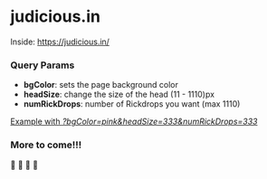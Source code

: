 # judicious.in
Inside: https://judicious.in/ 

### Query Params
- **bgColor**: sets the page background color
- **headSize**: change the size of the head (11 - 1110)px
- **numRickDrops**: number of Rickdrops you want (max 1110)

[Example with *?bgColor=pink&headSize=333&numRickDrops=333*](https://judicious.in/?bgColor=pink&headSize=333&numRickDrops=333)

### More to come!!!

💜
🙏
🧘
🤲

